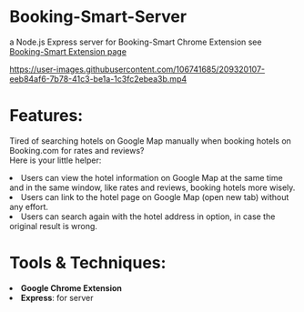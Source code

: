 # Booking-Smart-Server

a Node.js Express server for Booking-Smart Chrome Extension
see <a href="">Booking-Smart Extension page</a>



https://user-images.githubusercontent.com/106741685/209320107-eeb84af6-7b78-41c3-be1a-1c3fc2ebea3b.mp4





# Features:

Tired of searching hotels on Google Map manually when booking hotels on Booking.com for rates and reviews? <br>
Here is your little helper:<br>

<li>Users can view the hotel information on Google Map at the same time and in the same window, like rates and reviews, booking hotels more wisely.</li>
<li>Users can link to the hotel page on Google Map (open new tab) without any effort.</li>
<li>Users can search again with the hotel address in option, in case the original result is wrong.</li>


# Tools & Techniques:

<li><b>Google Chrome Extension</b></li>
<li><b>Express</b>: for server</li>
